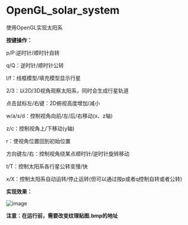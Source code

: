 # OpenGL_solar_system
使用OpenGL实现太阳系

**按键操作：**

p/P:逆时针/顺时针自转

q/Q：逆时针/顺时针公转

l/f：线框模型/填充模型显示行星

2/3：以2D/3D视角观察太阳系，同时会生成行星轨道

点击鼠标左/右键：2D俯视高度增加/减小

w/a/s/d：控制视角向前/左/后/右移动(x、z轴)

z/c：控制视角上/下移动(y轴)       

r：使视角位置回到初始位置

方向键左/右：控制视角绕某点顺时针/逆时针旋转移动

t/T：控制太阳系各行星公转变慢/快

x/X：控制太阳系自动运转/停止运转(但可以通过按p或者q控制自转或者公转)

**实现效果：**

![image](https://github.com/Chenhaja/OpenGL_solar_system/assets/138541557/fff01fbc-0386-488e-9517-e32ee1c933eb)


**注意：在运行前，需要改变纹理贴图.bmp的地址**
